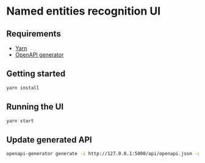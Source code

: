 # Named entities recognition UI

## Requirements

- [Yarn](https://yarnpkg.com/)
- [OpenAPI generator](https://openapi-generator.tech/)

## Getting started

```bash
yarn install
```

## Running the UI

```bash
yarn start
```

## Update generated API

```bash
openapi-generator generate -i http://127.0.0.1:5000/api/openapi.json -g typescript-axios -o src/trainer/apigen
```
